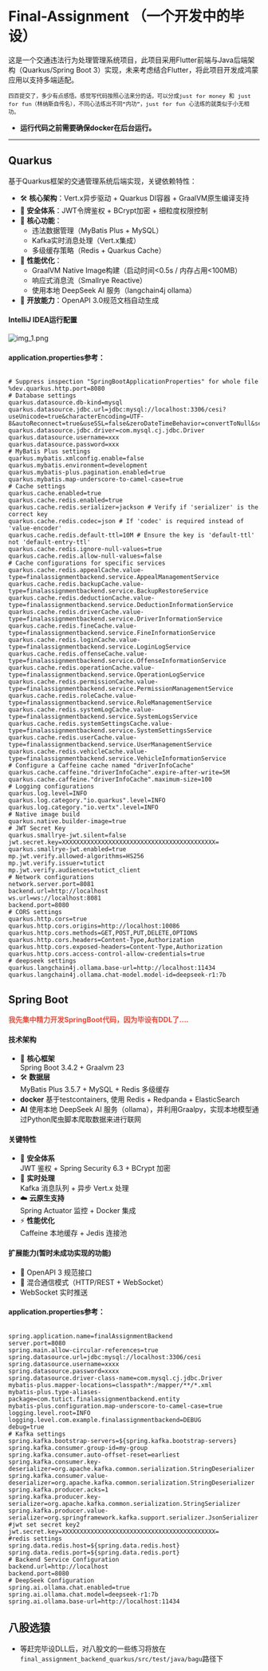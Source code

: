# Final-Assignment （一个开发中的毕设）

这是一个交通违法行为处理管理系统项目，此项目采用Flutter前端与Java后端架构（Quarkus/Spring Boot
3）实现，未来考虑结合Flutter，将此项目开发成鸿蒙应用以支持多端适配。

<font size=2>`四百提交了，多少有点感悟。感觉写代码按照心法来分的话，可以分成just for money 和 just for fun（林纳斯自传名），不同心法练出不同“内功”，just for fun 心法练的就类似于小无相功。`</font>

- **运行代码之前需要确保docker在后台运行。**

*********************************************

## Quarkus

基于Quarkus框架的交通管理系统后端实现，关键依赖特性：

- 🛠 **核心架构**：Vert.x异步驱动 + Quarkus DI容器 + GraalVM原生编译支持
- 🔐 **安全体系**：JWT令牌鉴权 + BCrypt加密 + 细粒度权限控制
- 🚀 **核心功能**：
    - 违法数据管理（MyBatis Plus + MySQL）
    - Kafka实时消息处理（Vert.x集成）
    - 多级缓存策略（Redis + Quarkus Cache）
- 🔧 **性能优化**：
    - GraalVM Native Image构建（启动时间<0.5s / 内存占用<100MB）
    - 响应式消息流（Smallrye Reactive）
    - 使用本地 DeepSeek AI 服务（langchain4j ollama）
- 📘 **开放能力**：OpenAPI 3.0规范文档自动生成

#### IntelliJ IDEA运行配置

![img_1.png](./img_1.png)

#### application.properties参考：

``` properties

# Suppress inspection "SpringBootApplicationProperties" for whole file
%dev.quarkus.http.port=8080
# Database settings
quarkus.datasource.db-kind=mysql
quarkus.datasource.jdbc.url=jdbc:mysql://localhost:3306/cesi?useUnicode=true&characterEncoding=UTF-8&autoReconnect=true&useSSL=false&zeroDateTimeBehavior=convertToNull&serverTimezone=Asia/Shanghai
quarkus.datasource.jdbc.driver=com.mysql.cj.jdbc.Driver
quarkus.datasource.username=xxx
quarkus.datasource.password=xxx
# MyBatis Plus settings
quarkus.mybatis.xmlconfig.enable=false
quarkus.mybatis.environment=development
quarkus.mybatis-plus.pagination.enabled=true
quarkus.mybatis.map-underscore-to-camel-case=true
# Cache settings
quarkus.cache.enabled=true
quarkus.cache.redis.enabled=true
quarkus.cache.redis.serializer=jackson # Verify if 'serializer' is the correct key
quarkus.cache.redis.codec=json # If 'codec' is required instead of 'value-encoder'
quarkus.cache.redis.default-ttl=10M # Ensure the key is 'default-ttl' not 'default-entry-ttl'
quarkus.cache.redis.ignore-null-values=true
quarkus.cache.redis.allow-null-values=false
# Cache configurations for specific services
quarkus.cache.redis.appealCache.value-type=finalassignmentbackend.service.AppealManagementService
quarkus.cache.redis.backupCache.value-type=finalassignmentbackend.service.BackupRestoreService
quarkus.cache.redis.deductionCache.value-type=finalassignmentbackend.service.DeductionInformationService
quarkus.cache.redis.driverCache.value-type=finalassignmentbackend.service.DriverInformationService
quarkus.cache.redis.fineCache.value-type=finalassignmentbackend.service.FineInformationService
quarkus.cache.redis.loginCache.value-type=finalassignmentbackend.service.LoginLogService
quarkus.cache.redis.offenseCache.value-type=finalassignmentbackend.service.OffenseInformationService
quarkus.cache.redis.operationCache.value-type=finalassignmentbackend.service.OperationLogService
quarkus.cache.redis.permissionCache.value-type=finalassignmentbackend.service.PermissionManagementService
quarkus.cache.redis.roleCache.value-type=finalassignmentbackend.service.RoleManagementService
quarkus.cache.redis.systemLogCache.value-type=finalassignmentbackend.service.SystemLogsService
quarkus.cache.redis.systemSettingsCache.value-type=finalassignmentbackend.service.SystemSettingsService
quarkus.cache.redis.userCache.value-type=finalassignmentbackend.service.UserManagementService
quarkus.cache.redis.vehicleCache.value-type=finalassignmentbackend.service.VehicleInformationService
# Configure a Caffeine cache named "driverInfoCache"
quarkus.cache.caffeine."driverInfoCache".expire-after-write=5M
quarkus.cache.caffeine."driverInfoCache".maximum-size=100
# Logging configurations
quarkus.log.level=INFO
quarkus.log.category."io.quarkus".level=INFO
quarkus.log.category."io.vertx".level=INFO
# Native image build
quarkus.native.builder-image=true
# JWT Secret Key
quarkus.smallrye-jwt.silent=false
jwt.secret.key=XXXXXXXXXXXXXXXXXXXXXXXXXXXXXXXXXXXXXXXXXXX=
quarkus.smallrye-jwt.enabled=true
mp.jwt.verify.allowed-algorithms=HS256
mp.jwt.verify.issuer=tutict
mp.jwt.verify.audiences=tutict_client
# Network configurations
network.server.port=8081
backend.url=http://localhost
ws.url=ws://localhost:8081
backend.port=8080
# CORS settings
quarkus.http.cors=true
quarkus.http.cors.origins=http://localhost:10086
quarkus.http.cors.methods=GET,POST,PUT,DELETE,OPTIONS
quarkus.http.cors.headers=Content-Type,Authorization
quarkus.http.cors.exposed-headers=Content-Type,Authorization
quarkus.http.cors.access-control-allow-credentials=true
# deepseek settings
quarkus.langchain4j.ollama.base-url=http://localhost:11434
quarkus.langchain4j.ollama.chat-model.model-id=deepseek-r1:7b

```

## Spring Boot

**<span style="color:#e74c3c">我先集中精力开发SpringBoot代码，因为毕设有DDL了....</span>**

#### 技术架构

- 🚀 **核心框架**  
  Spring Boot 3.4.2 + Graalvm 23
- 🛠 **数据层**  
  MyBatis Plus 3.5.7 + MySQL + Redis 多级缓存
- **docker**
  基于testcontainers, 使用 Redis + Redpanda + ElasticSearch
- **AI**
      使用本地 DeepSeek AI 服务（ollama），并利用Graalpy，实现本地模型通过Python爬虫脚本爬取数据来进行联网

#### 关键特性

- 🔐 **安全体系**  
  JWT 鉴权 + Spring Security 6.3 + BCrypt 加密
- 📡 **实时处理**  
  Kafka 消息队列 + 异步 Vert.x 处理
- ☁️ **云原生支持**  
  Spring Actuator 监控 + Docker 集成
- ⚡ **性能优化**  
  Caffeine 本地缓存 + Jedis 连接池

#### 扩展能力(暂时未成功实现的功能)

- 📘 OpenAPI 3 规范接口
- 🔌 混合通信模式（HTTP/REST + WebSocket）
- WebSocket 实时推送

#### application.properties参考：

``` properties

spring.application.name=finalAssignmentBackend
server.port=8080
spring.main.allow-circular-references=true
spring.datasource.url=jdbc:mysql://localhost:3306/cesi
spring.datasource.username=xxxx
spring.datasource.password=xxxx
spring.datasource.driver-class-name=com.mysql.cj.jdbc.Driver
mybatis-plus.mapper-locations=classpath*:/mapper/**/*.xml
mybatis-plus.type-aliases-package=com.tutict.finalassignmentbackend.entity
mybatis-plus.configuration.map-underscore-to-camel-case=true
logging.level.root=INFO
logging.level.com.example.finalassignmentbackend=DEBUG
debug=true
# Kafka settings
spring.kafka.bootstrap-servers=${spring.kafka.bootstrap-servers}
spring.kafka.consumer.group-id=my-group
spring.kafka.consumer.auto-offset-reset=earliest
spring.kafka.consumer.key-deserializer=org.apache.kafka.common.serialization.StringDeserializer
spring.kafka.consumer.value-deserializer=org.apache.kafka.common.serialization.StringDeserializer
spring.kafka.producer.acks=1
spring.kafka.producer.key-serializer=org.apache.kafka.common.serialization.StringSerializer
spring.kafka.producer.value-serializer=org.springframework.kafka.support.serializer.JsonSerializer
#jwt set secret key2
jwt.secret.key=XXXXXXXXXXXXXXXXXXXXXXXXXXXXXXXXXXXXXXXXXXX=
#redis settings
spring.data.redis.host=${spring.data.redis.host}
spring.data.redis.port=${spring.data.redis.port}
# Backend Service Configuration
backend.url=http://localhost
backend.port=8080
# DeepSeek Configuration
spring.ai.ollama.chat.enabled=true
spring.ai.ollama.chat.model=deepseek-r1:7b
spring.ai.ollama.base-url=http://localhost:11434

```

## 八股选猿

- 等赶完毕设DLL后，对八股文的一些练习将放在`final_assignment_backend_quarkus/src/test/java/bagu`路径下